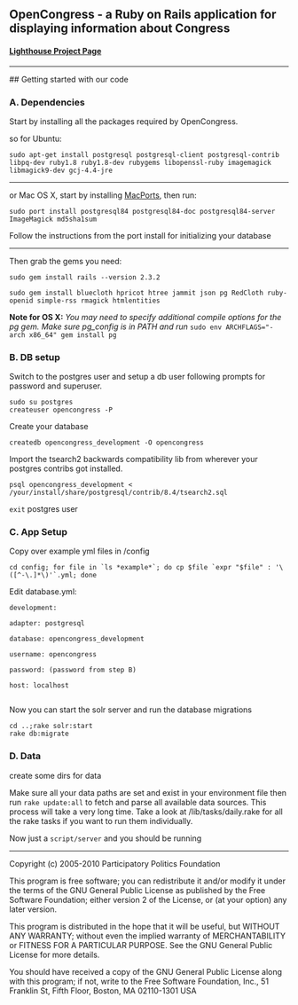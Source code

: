 <div class="hideme">
<h2> OpenCongress - a Ruby on Rails application for displaying information about Congress</h2>

<h4><a href="http://participatorypolitics.lighthouseapp.com/projects/35587-opencongress">Lighthouse Project Page</a></h4>
<hr />

</div>
## Getting started with our code

### A. Dependencies

Start by installing all the packages required by OpenCongress.

so for Ubuntu:

	sudo apt-get install postgresql postgresql-client postgresql-contrib libpq-dev ruby1.8 ruby1.8-dev rubygems libopenssl-ruby imagemagick libmagick9-dev gcj-4.4-jre

---

or Mac OS X, start by installing [MacPorts](http://www.macports.org/), then run:

	sudo port install postgresql84 postgresql84-doc postgresql84-server ImageMagick md5sha1sum

Follow the instructions from the port install for initializing your database

---


Then grab the gems you need:

<pre>
<code>sudo gem install rails --version 2.3.2<br/>
sudo gem install bluecloth hpricot htree jammit json pg RedCloth ruby-openid simple-rss rmagick htmlentities</code>
</pre>

__Note for OS X:__ *You may need to specify additional compile options for the pg gem. Make sure pg_config is in PATH and run* `sudo env ARCHFLAGS="-arch x86_64" gem install pg`

### B. DB setup

Switch to the postgres user and setup a db user following prompts for password and superuser.

	sudo su postgres
	createuser opencongress -P

Create your database
	
	createdb opencongress_development -O opencongress

Import the tsearch2 backwards compatibility lib from wherever your postgres contribs got installed.
	
	psql opencongress_development < /your/install/share/postgresql/contrib/8.4/tsearch2.sql

`exit` postgres user

### C. App Setup

Copy over example yml files in /config

	cd config; for file in `ls *example*`; do cp $file `expr "$file" : '\([^-\.]*\)'`.yml; done

Edit database.yml:
	
<pre><code>development:<br/>
adapter: postgresql<br/>
database: opencongress_development<br/>
username: opencongress<br/>
password: (password from step B)<br/>
host: localhost<br/>
</code></pre>

Now you can start the solr server and run the database migrations
	
	cd ..;rake solr:start
	rake db:migrate

### D. Data
   
create some dirs for data

Make sure all your data paths are set and exist in your environment file then run `rake update:all` to fetch and parse all available data sources. This process will take a very long time. Take a look at /lib/tasks/daily.rake for all the rake tasks if you want to run them individually.

Now just a `script/server` and you should be running
 
<div class="hideme"> 

<hr />

<p>Copyright (c) 2005-2010 Participatory Politics Foundation</p>

<p>This program is free software; you can redistribute it and/or modify
it under the terms of the GNU General Public License as published by
the Free Software Foundation; either version 2 of the License, or
(at your option) any later version.
</p>
<p>This program is distributed in the hope that it will be useful,
but WITHOUT ANY WARRANTY; without even the implied warranty of
MERCHANTABILITY or FITNESS FOR A PARTICULAR PURPOSE.  See the
GNU General Public License for more details.
</p>
<p>You should have received a copy of the GNU General Public License
along with this program; if not, write to the Free Software
Foundation, Inc., 51 Franklin St, Fifth Floor, Boston, MA  02110-1301 USA
</p>
</div>
